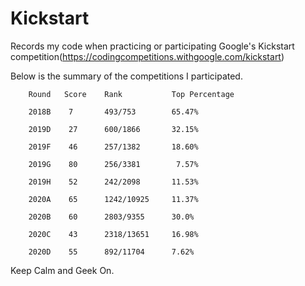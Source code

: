 # Kickstart

Records my code when practicing or participating Google's Kickstart competition(https://codingcompetitions.withgoogle.com/kickstart)

Below is the summary of the competitions I participated. 

        Round   Score    Rank           Top Percentage                    
        
        2018B    7       493/753        65.47%
        
        2019D    27      600/1866       32.15%

        2019F    46      257/1382       18.60%
        
        2019G    80      256/3381        7.57%
        
        2019H    52      242/2098       11.53%

        2020A    65      1242/10925     11.37%
        
        2020B    60      2803/9355      30.0%
        
        2020C    43      2318/13651     16.98%
        
        2020D    55      892/11704      7.62%
        
Keep Calm and Geek On.
        
   
